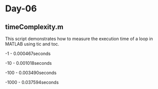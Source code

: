 # Day-06

## timeComplexity.m ##

This script demonstrates how to measure the execution time of a loop in MATLAB using tic and toc.

-1 - 0.000467seconds

-10 - 0.001018seconds

-100 - 0.003490seconds

-1000 - 0.037594seconds

